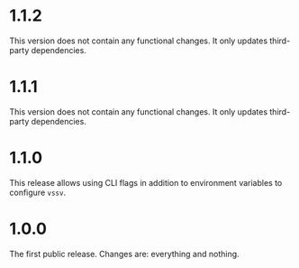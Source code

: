 # 1.1.2

This version does not contain any functional changes. It only updates third-party dependencies.

# 1.1.1

This version does not contain any functional changes. It only updates third-party dependencies.

# 1.1.0

This release allows using CLI flags in addition to environment variables to configure `vssv`.

# 1.0.0

The first public release. Changes are: everything and nothing.
